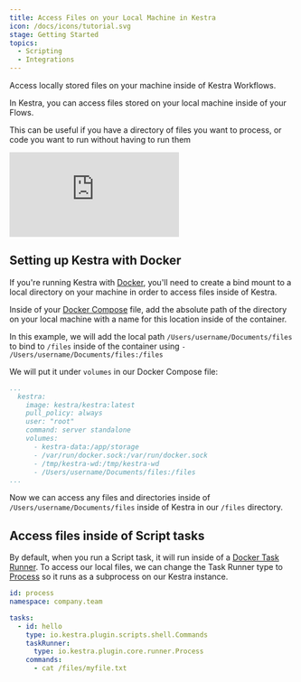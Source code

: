 ```yaml
---
title: Access Files on your Local Machine in Kestra
icon: /docs/icons/tutorial.svg
stage: Getting Started
topics:
  - Scripting
  - Integrations
---
```


Access locally stored files on your machine inside of Kestra Workflows.

In Kestra, you can access files stored on your local machine inside of your Flows. 

This can be useful if you have a directory of files you want to process, or code you want to run without having to run them 

<div class="video-container">
  <iframe src="https://www.youtube.com/embed/aWvUtbu8FAo?si=KTF7V7PrcjR_fBuY" title="YouTube video player" frameborder="0" allow="accelerometer; autoplay; clipboard-write; encrypted-media; gyroscope; picture-in-picture; web-share" referrerpolicy="strict-origin-when-cross-origin" allowfullscreen></iframe>
</div>

## Setting up Kestra with Docker

If you're running Kestra with [Docker](../02.installation/02.docker.md), you'll need to create a bind mount to a local directory on your machine in order to access files inside of Kestra.

Inside of your [Docker Compose](../02.installation/03.docker-compose.md) file, add the absolute path of the directory on your local machine with a name for this location inside of the container. 

In this example, we will add the local path `/Users/username/Documents/files` to bind to `/files` inside of the container using `- /Users/username/Documents/files:/files`

We will put it under `volumes` in our Docker Compose file:
```yaml
...
  kestra:
    image: kestra/kestra:latest
    pull_policy: always
    user: "root"
    command: server standalone
    volumes:
      - kestra-data:/app/storage
      - /var/run/docker.sock:/var/run/docker.sock
      - /tmp/kestra-wd:/tmp/kestra-wd
      - /Users/username/Documents/files:/files
...
```

Now we can access any files and directories inside of `/Users/username/Documents/files` inside of Kestra in our `/files` directory.

## Access files inside of Script tasks

By default, when you run a Script task, it will run inside of a [Docker Task Runner](../task-runners/04.types/02.docker-task-runner.md). 
To access our local files, we can change the Task Runner type to [Process](../task-runners/04.types/01.process-task-runner.md) so it runs as a subprocess on our Kestra instance.

```yaml
id: process
namespace: company.team

tasks:
  - id: hello
    type: io.kestra.plugin.scripts.shell.Commands
    taskRunner:
      type: io.kestra.plugin.core.runner.Process
    commands:
      - cat /files/myfile.txt
```
